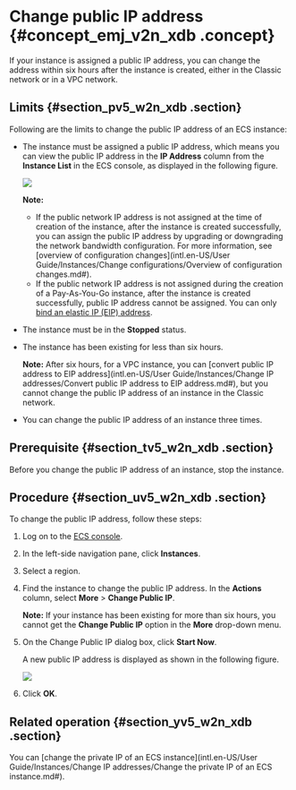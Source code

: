 # Change public IP address {#concept_emj_v2n_xdb .concept}

If your instance is assigned a public IP address, you can change the address within six hours after the instance is created, either in the Classic network or in a VPC network.

## Limits {#section_pv5_w2n_xdb .section}

Following are the limits to change the public IP address of an ECS instance:

-   The instance must be assigned a public IP address, which means you can view the public IP address in the **IP Address** column from the **Instance List** in the ECS console, as displayed in the following figure. 

    ![](http://static-aliyun-doc.oss-cn-hangzhou.aliyuncs.com/assets/img/9656/15368068075458_en-US.png)

    **Note:** 

    -   If the public network IP address is not assigned at the time of creation of the instance, after the instance is created successfully, you can assign the public IP address by upgrading or downgrading the network bandwidth configuration. For more information, see [overview of configuration changes](intl.en-US/User Guide/Instances/Change configurations/Overview of configuration changes.md#).
    -   If the public network IP address is not assigned during the creation of a Pay-As-You-Go instance, after the instance is created successfully, public IP address cannot be assigned. You can only [bind an elastic IP \(EIP\) address](https://www.alibabacloud.com/help/doc-detail/27714.htm).
-   The instance must be in the **Stopped** status.

-   The instance has been existing for less than six hours.

    **Note:** After six hours, for a VPC instance, you can [convert public IP address to EIP address](intl.en-US/User Guide/Instances/Change IP addresses/Convert public IP address to EIP address.md#), but you cannot change the public IP address of an instance in the Classic network.

-   You can change the public IP address of an instance three times.


## Prerequisite {#section_tv5_w2n_xdb .section}

Before you change the public IP address of an instance, stop the instance.

## Procedure {#section_uv5_w2n_xdb .section}

To change the public IP address, follow these steps:

1.  Log on to the [ECS console](https://ecs.console.aliyun.com/?spm=a2c4g.11186623.2.9.FNEORG#/home).
2.  In the left-side navigation pane, click **Instances**.
3.  Select a region.
4.  Find the instance to change the public IP address. In the **Actions** column, select **More** \> **Change Public IP**.

    **Note:** If your instance has been existing for more than six hours, you cannot get the **Change Public IP** option in the **More** drop-down menu.

5.  On the Change Public IP dialog box, click **Start Now**.

    A new public IP address is displayed as shown in the following figure.

    ![](http://static-aliyun-doc.oss-cn-hangzhou.aliyuncs.com/assets/img/9656/15368068075460_en-US.png)

6.  Click **OK**.

## Related operation {#section_yv5_w2n_xdb .section}

You can [change the private IP of an ECS instance](intl.en-US/User Guide/Instances/Change IP addresses/Change the private IP of an ECS instance.md#).

